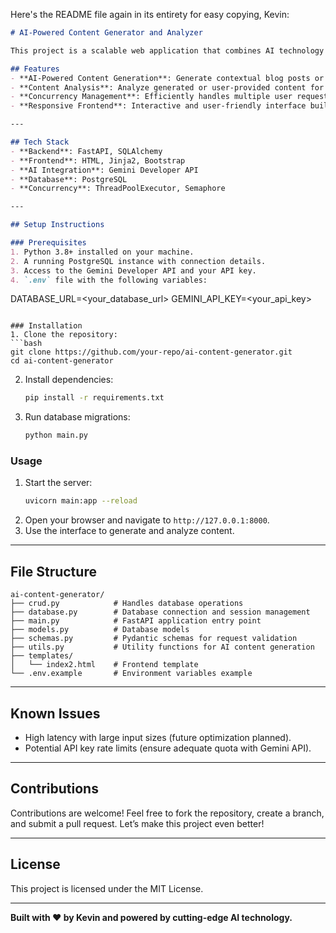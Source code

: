 Here's the README file again in its entirety for easy copying, Kevin:

```markdown
# AI-Powered Content Generator and Analyzer

This project is a scalable web application that combines AI technology with an interactive frontend to generate and analyze content. Built with **FastAPI**, **SQLAlchemy**, and the **Gemini Developer API**, it handles high-concurrency workloads and ensures a seamless user experience.

## Features
- **AI-Powered Content Generation**: Generate contextual blog posts or articles based on user-provided topics.
- **Content Analysis**: Analyze generated or user-provided content for readability and sentiment.
- **Concurrency Management**: Efficiently handles multiple user requests with thread pools and semaphores.
- **Responsive Frontend**: Interactive and user-friendly interface built with Bootstrap.

---

## Tech Stack
- **Backend**: FastAPI, SQLAlchemy
- **Frontend**: HTML, Jinja2, Bootstrap
- **AI Integration**: Gemini Developer API
- **Database**: PostgreSQL
- **Concurrency**: ThreadPoolExecutor, Semaphore

---

## Setup Instructions

### Prerequisites
1. Python 3.8+ installed on your machine.
2. A running PostgreSQL instance with connection details.
3. Access to the Gemini Developer API and your API key.
4. `.env` file with the following variables:
   ```
   DATABASE_URL=<your_database_url>
   GEMINI_API_KEY=<your_api_key>
   ```

### Installation
1. Clone the repository:
   ```bash
   git clone https://github.com/your-repo/ai-content-generator.git
   cd ai-content-generator
   ```
2. Install dependencies:
   ```bash
   pip install -r requirements.txt
   ```
3. Run database migrations:
   ```bash
   python main.py
   ```

### Usage
1. Start the server:
   ```bash
   uvicorn main:app --reload
   ```
2. Open your browser and navigate to `http://127.0.0.1:8000`.
3. Use the interface to generate and analyze content.

---

## File Structure
```
ai-content-generator/
├── crud.py            # Handles database operations
├── database.py        # Database connection and session management
├── main.py            # FastAPI application entry point
├── models.py          # Database models
├── schemas.py         # Pydantic schemas for request validation
├── utils.py           # Utility functions for AI content generation
├── templates/
│   └── index2.html    # Frontend template
└── .env.example       # Environment variables example
```

---

## Known Issues
- High latency with large input sizes (future optimization planned).
- Potential API key rate limits (ensure adequate quota with Gemini API).

---

## Contributions
Contributions are welcome! Feel free to fork the repository, create a branch, and submit a pull request. Let’s make this project even better!

---

## License
This project is licensed under the MIT License.

---

**Built with ❤️ by Kevin and powered by cutting-edge AI technology.**
```

